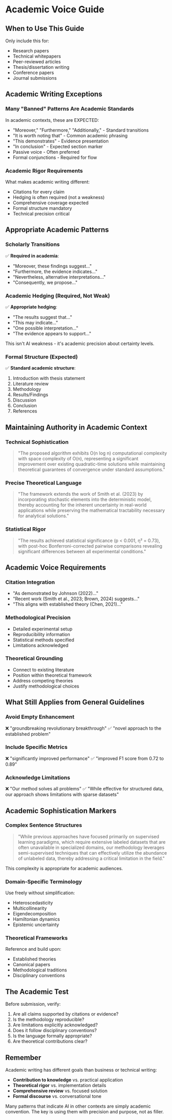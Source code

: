 # Academic Voice Guide

## When to Use This Guide

Only include this for:

- Research papers
- Technical whitepapers
- Peer-reviewed articles
- Thesis/dissertation writing
- Conference papers
- Journal submissions

## Academic Writing Exceptions

### Many "Banned" Patterns Are Academic Standards

In academic contexts, these are EXPECTED:

- "Moreover," "Furthermore," "Additionally," - Standard transitions
- "It is worth noting that" - Common academic phrasing
- "This demonstrates" - Evidence presentation
- "In conclusion" - Expected section marker
- Passive voice - Often preferred
- Formal conjunctions - Required for flow

### Academic Rigor Requirements

What makes academic writing different:

- Citations for every claim
- Hedging is often required (not a weakness)
- Comprehensive coverage expected
- Formal structure mandatory
- Technical precision critical

## Appropriate Academic Patterns

### Scholarly Transitions

✅ **Required in academia**:

- "Moreover, these findings suggest..."
- "Furthermore, the evidence indicates..."
- "Nevertheless, alternative interpretations..."
- "Consequently, we propose..."

### Academic Hedging (Required, Not Weak)

✅ **Appropriate hedging**:

- "The results suggest that..."
- "This may indicate..."
- "One possible interpretation..."
- "The evidence appears to support..."

This isn't AI weakness - it's academic precision about certainty levels.

### Formal Structure (Expected)

✅ **Standard academic structure**:

1. Introduction with thesis statement
2. Literature review
3. Methodology
4. Results/Findings
5. Discussion
6. Conclusion
7. References

## Maintaining Authority in Academic Context

### Technical Sophistication

> "The proposed algorithm exhibits O(n log n) computational complexity with space complexity of O(n), representing a significant improvement over existing quadratic-time solutions while maintaining theoretical guarantees of convergence under standard assumptions."

### Precise Theoretical Language

> "The framework extends the work of Smith et al. (2023) by incorporating stochastic elements into the deterministic model, thereby accounting for the inherent uncertainty in real-world applications while preserving the mathematical tractability necessary for analytical solutions."

### Statistical Rigor

> "The results achieved statistical significance (p < 0.001, η² = 0.73), with post-hoc Bonferroni-corrected pairwise comparisons revealing significant differences between all experimental conditions."

## Academic Voice Requirements

### Citation Integration

- "As demonstrated by Johnson (2022)..."
- "Recent work (Smith et al., 2023; Brown, 2024) suggests..."
- "This aligns with established theory (Chen, 2021)..."

### Methodological Precision

- Detailed experimental setup
- Reproducibility information
- Statistical methods specified
- Limitations acknowledged

### Theoretical Grounding

- Connect to existing literature
- Position within theoretical framework
- Address competing theories
- Justify methodological choices

## What Still Applies from General Guidelines

### Avoid Empty Enhancement

❌ "groundbreaking revolutionary breakthrough"
✅ "novel approach to the established problem"

### Include Specific Metrics

❌ "significantly improved performance"
✅ "improved F1 score from 0.72 to 0.89"

### Acknowledge Limitations

❌ "Our method solves all problems"
✅ "While effective for structured data, our approach shows limitations with sparse datasets"

## Academic Sophistication Markers

### Complex Sentence Structures

> "While previous approaches have focused primarily on supervised learning paradigms, which require extensive labeled datasets that are often unavailable in specialized domains, our methodology leverages semi-supervised techniques that can effectively utilize the abundance of unlabeled data, thereby addressing a critical limitation in the field."

This complexity is appropriate for academic audiences.

### Domain-Specific Terminology

Use freely without simplification:

- Heteroscedasticity
- Multicollinearity
- Eigendecomposition
- Hamiltonian dynamics
- Epistemic uncertainty

### Theoretical Frameworks

Reference and build upon:

- Established theories
- Canonical papers
- Methodological traditions
- Disciplinary conventions

## The Academic Test

Before submission, verify:

1. Are all claims supported by citations or evidence?
2. Is the methodology reproducible?
3. Are limitations explicitly acknowledged?
4. Does it follow disciplinary conventions?
5. Is the language formally appropriate?
6. Are theoretical contributions clear?

## Remember

Academic writing has different goals than business or technical writing:

- **Contribution to knowledge** vs. practical application
- **Theoretical rigor** vs. implementation details
- **Comprehensive review** vs. focused solution
- **Formal discourse** vs. conversational tone

Many patterns that indicate AI in other contexts are simply academic convention. The key is using them with precision and purpose, not as filler.

